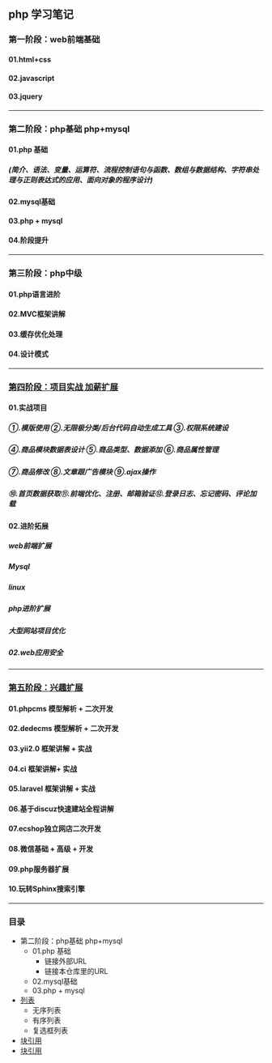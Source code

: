 ## php 学习笔记

### 第一阶段：web前端基础
#### 01.html+css
#### 02.javascript
#### 03.jquery

---

### 第二阶段：php基础 php+mysql
#### 01.php 基础
##### (简介、语法、变量、运算符、流程控制语句与函数、数组与数据结构、字符串处理与正则表达式的应用、面向对象的程序设计)
#### 02.mysql基础
#### 03.php + mysql
#### 04.阶段提升

---

### 第三阶段：php中级
#### 01.php语言进阶
#### 02.MVC框架讲解
#### 03.缓存优化处理
#### 04.设计模式

---

### [第四阶段：项目实战 加薪扩展]()
#### 01.实战项目
##### ①.模版使用 ②.无限极分类/后台代码自动生成工具 ③.权限系统建设 
##### ④.商品模块数据表设计 ⑤.商品类型、数据添加 ⑥.商品属性管理
##### ⑦.商品修改 ⑧.文章跟广告模块 ⑨.ajax操作 
##### ⑩.首页数据获取⑪.前端优化、注册、邮箱验证⑫.登录日志、忘记密码、评论加载

#### 02.进阶拓展
##### web前端扩展
##### Mysql
##### linux
##### php进阶扩展
##### 大型网站项目优化
##### 02.web应用安全

---

### [第五阶段：兴趣扩展]()
#### 01.phpcms 模型解析 + 二次开发
#### 02.dedecms 模型解析 + 二次开发
#### 03.yii2.0 框架讲解 + 实战
#### 04.ci 框架讲解+ 实战
#### 05.laravel 框架讲解 + 实战
#### 06.基于discuz快速建站全程讲解
#### 07.ecshop独立网店二次开发
#### 08.微信基础 + 高级 + 开发
#### 09.php服务器扩展
#### 10.玩转Sphinx搜索引擎



****
### 目录
* 第二阶段：php基础 php+mysql 
    * 01.php 基础
        *  链接外部URL
        *  链接本仓库里的URL
    * 02.mysql基础
    * 03.php + mysql
* [列表](#列表)
    * 无序列表
    * 有序列表
    * 复选框列表
* [块引用](#块引用)
* [块引用](#块引用)
